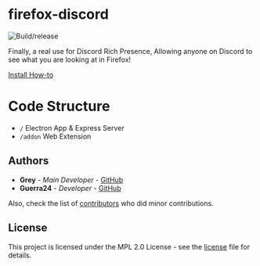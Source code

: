 # firefox-discord
![Build/release](https://github.com/Chronomly/firefox-discord/workflows/Build/release/badge.svg)

Finally, a real use for Discord Rich Presence, Allowing anyone on Discord to see what you are looking at in Firefox!

[Install How-to](https://github.com/Chronomly/firefox-discord/wiki/How-to-Install)

# Code Structure

- `/` Electron App & Express Server
- `/addon` Web Extension

## Authors

* **Grey** - *Main Developer* - [GitHub](https://github.com/chronomly)
* **Guerra24** - *Developer* - [GitHub](https://github.com/Guerra24)

Also, check the list of [contributors](https://github.com/Chronomly/Represent/contributors) who did minor contributions.

## License

This project is licensed under the MPL 2.0 License - see the [license](https://github.com/Chronomly/firefox-discord/blob/master/LICENSE) file for details.